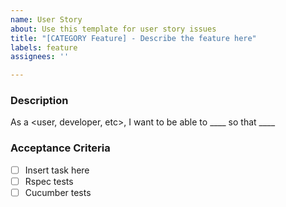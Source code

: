 ```yaml
---
name: User Story
about: Use this template for user story issues
title: "[CATEGORY Feature] - Describe the feature here"
labels: feature
assignees: ''

---
```


### Description

<!-- *** COMMENT_USERSTORY_DESCRIPTION ***
    - Add a description of the User Story
-->
As a <user, developer, etc>, I want to be able to ____ so that ____


### Acceptance Criteria

<!-- *** Add acceptance criteria ***
    - Bulleted list of sub-tasks
    - MUST INCLUDE TESTS
-->
- [ ] Insert task here
- [ ] Rspec tests
- [ ] Cucumber tests
